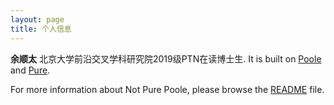 ```yaml
---
layout: page
title: 个人信息
---
```


**余顺太** 北京大学前沿交叉学科研究院2019级PTN在读博士生. It is built on [Poole](https://github.com/poole/poole) and [Pure](https://purecss.io/).

For more information about Not Pure Poole, please browse the [README](https://github.com/vszhub/not-pure-poole) file.

